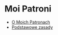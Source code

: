 # Moi Patroni
- [O Moich Patronach](o_moich_patronach.md)
- [Podstawowe zasady](podstawowe_zasady.md)
